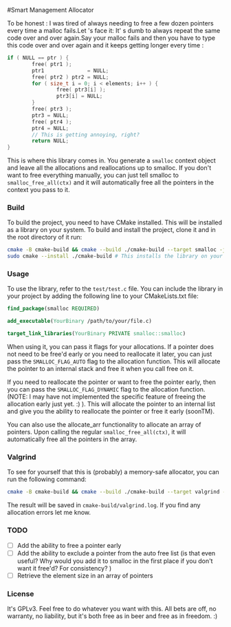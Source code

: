 #Smart Management Allocator

To be honest :
I was tired of always needing to free a few dozen pointers every time a malloc
fails.Let 's face it: It' s dumb to always repeat the same code over and over again.Say your
malloc fails and then you have to type this code over and over again and it keeps getting
longer every time :

```c void* ptr = malloc( sizeof( int ) * 10 );
if ( NULL == ptr ) {
        free( ptr1 );
        ptr1              = NULL;
        free( ptr2 ) ptr2 = NULL;
        for ( size_t i = 0; i < elements; i++ ) {
                free( ptr3[i] );
                ptr3[i] = NULL;
        }
        free( ptr3 );
        ptr3 = NULL;
        free( ptr4 );
        ptr4 = NULL;
        // This is getting annoying, right?
        return NULL;
}
```

This is where this library comes in.
You generate a `smalloc` context object and leave all the allocations and reallocations up to smalloc.
If you don't want to free everything manually, you can just tell smalloc to `smalloc_free_all(ctx)` and it will
automatically free all the pointers in the context you pass to it.

### Build

To build the project, you need to have CMake installed.
This will be installed as a library on your system.
To build and install the project, clone it and in the root directory of it run:

```bash
cmake -B cmake-build && cmake --build ./cmake-build --target smalloc -j 6
sudo cmake --install ./cmake-build # This installs the library on your system
```

### Usage

To use the library, refer to the `test/test.c` file.
You can include the library in your project by adding the following line to your CMakeLists.txt file:

```cmake
find_package(smalloc REQUIRED)

add_executable(YourBinary /path/to/your/file.c)

target_link_libraries(YourBinary PRIVATE smalloc::smalloc)
```

When using it, you can pass it flags for your allocations.
If a pointer does not need to be free'd early or you need to reallocate it later, you can just pass the
`SMALLOC_FLAG_AUTO` flag to the allocation function.
This will allocate the pointer to an internal stack and free it when you call free on it.

If you need to reallocate the pointer or want to free the pointer early, then you can pass the
`SMALLOC_FLAG_DYNAMIC` flag to the allocation function.
(NOTE: I may have not implemented the specific feature of freeing the allocation early just yet. :) ).
This will allocate the pointer to an internal list and give you the ability to reallocate the pointer or free it
early (soonTM).

You can also use the allocate_arr functionality to allocate an array of pointers.
Upon calling the regular `smalloc_free_all(ctx)`, it will automatically free all the pointers in the array.

### Valgrind

To see for yourself that this is (probably) a memory-safe allocator, you can run the following command:

```bash
cmake -B cmake-build && cmake --build ./cmake-build --target valgrind -j 6
```

The result will be saved in `cmake-build/valgrind.log`.
If you find any allocation errors let me know.

### TODO

- [ ] Add the ability to free a pointer early
- [ ] Add the ability to exclude a pointer from the auto free list (is that even useful? Why would you add it to smalloc
  in the first place if you don't want it free'd? For consistency? )
- [ ] Retrieve the element size in an array of pointers

### License

It's GPLv3. Feel free to do whatever you want with this. All bets are off, no warranty, no liability, but it's both free
as in beer and free as in freedom. :)